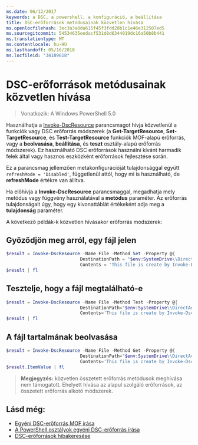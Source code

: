 ```yaml
---
ms.date: 06/12/2017
keywords: a DSC, a powershell, a konfiguráció, a beállítása
title: DSC-erőforrások metódusainak közvetlen hívása
ms.openlocfilehash: 3ec3a3a8da615f45f3fdd28b1c1e46e312507ed5
ms.sourcegitcommit: 54534635eedacf531d8d6344019dc16a50b8b441
ms.translationtype: MT
ms.contentlocale: hu-HU
ms.lasthandoff: 05/16/2018
ms.locfileid: "34189618"
---
```

# <a name="calling-dsc-resource-methods-directly"></a>DSC-erőforrások metódusainak közvetlen hívása

>Vonatkozik: A Windows PowerShell 5.0

Használhatja a [Invoke-DscResource](https://technet.microsoft.com/library/mt517869.aspx) parancsmagot hívja közvetlenül a funkciók vagy DSC erőforrás módszerek (a **Get-TargetResource**, **Set-TargetResource**, és  **Test-TargetResource** funkciók MOF-alapú erőforrás, vagy a **beolvasása**, **beállítása**, és **teszt** osztály-alapú erőforrás módszerek).
Ez használható DSC erőforrások használni kívánt harmadik felek által vagy hasznos eszközként erőforrások fejlesztése során.

Ez a parancsmag jellemzően metakonfigurációját tulajdonsággal együtt `refreshMode = 'Disabled'`, függetlenül attól, hogy mi is használható, de **refreshMode** értékre van állítva.

Ha előhívja a **Invoke-DscResource** parancsmaggal, megadhatja mely metódus vagy függvény használatával a **metódus** paraméter. Az erőforrás tulajdonságait úgy, hogy egy kivonattáblát értékeként adja meg a **tulajdonság** paraméter.

A következő példák-k közvetlen hívásakor erőforrás módszerek:

## <a name="ensure-a-file-is-present"></a>Győződjön meg arról, egy fájl jelen

```powershell
$result = Invoke-DscResource -Name File -Method Set -Property @{
                            DestinationPath = "$env:SystemDrive\\DirectAccess.txt";
                            Contents = 'This file is create by Invoke-DscResource'} -Verbose
$result | fl
```

## <a name="test-that-a-file-is-present"></a>Tesztelje, hogy a fájl megtalálható-e

```powershell
$result = Invoke-DscResource -Name File -Method Test -Property @{
                            DestinationPath="$env:SystemDrive\\DirectAccess.txt";
                            Contents='This file is create by Invoke-DscResource'} -Verbose
$result | fl
```

## <a name="get-the-contents-of-file"></a>A fájl tartalmának beolvasása

```powershell
$result = Invoke-DscResource -Name File -Method Get -Property @{
                            DestinationPath="$env:SystemDrive\\DirectAccess.txt";
                            Contents='This file is create by Invoke-DscResource'} -Verbose
$result.ItemValue | fl
```

>**Megjegyzés:** közvetlen összetett erőforrás metódusok meghívása nem támogatott. Ehelyett hívása az alapul szolgáló erőforrások, az összetett erőforrás alkotó módszerek.

## <a name="see-also"></a>Lásd még:
- [Egyéni DSC-erőforrás MOF írása](authoringResourceMOF.md)
- [A PowerShell osztályok egyéni DSC-erőforrás írása](authoringResourceClass.md)
- [ DSC-erőforrások hibakeresése](debugResource.md)